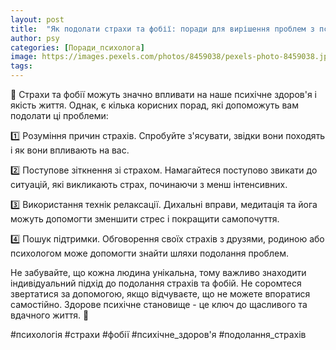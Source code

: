 ```yaml
---
layout: post
title:  "Як подолати страхи та фобії: поради для вирішення проблем з психічним здоров'ям."
author: psy
categories: [Поради_психолога]
image: https://images.pexels.com/photos/8459038/pexels-photo-8459038.jpeg?auto=compress&cs=tinysrgb&fit=crop&h=627&w=1200
tags: 
---
```


🧠 Страхи та фобії можуть значно впливати на наше психічне здоров'я і якість життя. Однак, є кілька корисних порад, які допоможуть вам подолати ці проблеми:

1️⃣ Розуміння причин страхів. Спробуйте з'ясувати, звідки вони походять і як вони впливають на вас.

2️⃣ Поступове зіткнення зі страхом. Намагайтеся поступово звикати до ситуацій, які викликають страх, починаючи з менш інтенсивних.

3️⃣ Використання технік релаксації. Дихальні вправи, медитація та йога можуть допомогти зменшити стрес і покращити самопочуття.

4️⃣ Пошук підтримки. Обговорення своїх страхів з друзями, родиною або психологом може допомогти знайти шляхи подолання проблем.

Не забувайте, що кожна людина унікальна, тому важливо знаходити індивідуальний підхід до подолання страхів та фобій. Не соромтеся звертатися за допомогою, якщо відчуваєте, що не можете впоратися самостійно. Здорове психічне становище - це ключ до щасливого та вдачного життя. 🌟

#психологія #страхи #фобії #психічне_здоров'я #подолання_страхів


